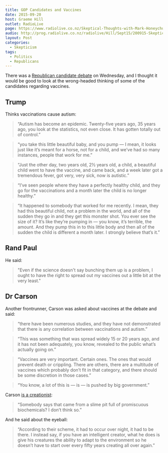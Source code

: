 ```yaml
---
title: GOP Candidates and Vaccines
date: 2015-09-20
host: Graeme Hill
outlet: RadioLive
page: https://www.radiolive.co.nz/Skeptical-Thoughts-with-Mark-Honeychurch/tabid/506/articleID/100607/Default.aspx
audio: http://prog.radiolive.co.nz/radiolive/Hill/Sept15/200915-Skeptical_Thoughts.mp3.mp3
layout: Post
categories:
  - Skepticism
tags:
  - Politics
  - Republicans
---
```


There was a [Republican candidate debate](http://edition.cnn.com/2015/09/17/opinions/graham-cnn-debate/) on Wednesday, and I thought it would be good to look at the wrong-headed thinking of some of the candidates regarding vaccines.

<!-- more -->

## Trump

Thinks vaccinations cause autism:

> “Autism has become an epidemic. Twenty-five years ago, 35 years ago, you look at the statistics, not even close. It has gotten totally out of control.”

> “you take this little beautiful baby, and you pump — I mean, it looks just like it’s meant for a horse, not for a child, and we’ve had so many instances, people that work for me.”

> “Just the other day, two years old, 2½ years old, a child, a beautiful child went to have the vaccine, and came back, and a week later got a tremendous fever, got very, very sick, now is autistic.”

> “I’ve seen people where they have a perfectly healthy child, and they go for the vaccinations and a month later the child is no longer healthy.”

> “It happened to somebody that worked for me recently. I mean, they had this beautiful child, not a problem in the world, and all of the sudden they go in and they get this monster shot. You ever see the size of it? It’s like they’re pumping in — you know, it’s terrible, the amount. And they pump this in to this little body and then all of the sudden the child is different a month later. I strongly believe that’s it.”

## Rand Paul

He said:

> "Even if the science doesn't say bunching them up is a problem, I ought to have the right to spread out my vaccines out a little bit at the very least."

## Dr Carson

Another frontrunner, Carson was asked about vaccines at the debate and said:

> “there have been numerous studies, and they have not demonstrated that there is any correlation between vaccinations and autism.”

> “This was something that was spread widely 15 or 20 years ago, and it has not been adequately, you know, revealed to the public what’s actually going on.”

> “Vaccines are very important. Certain ones. The ones that would prevent death or crippling. There are others, there are a multitude of vaccines which probably don’t fit in that category, and there should be some discretion in those cases.”

> “You know, a lot of this is — is — is pushed by big government.”

Carson [is a creationist](http://www.rightwingwatch.org/content/ben-carson-evolution-absurd-myth-give-me-break):

> “Somebody says that came from a slime pit full of promiscuous biochemicals? I don’t think so.”

And he said about the eyeball:

> “According to their scheme, it had to occur over night, it had to be there. I instead say, if you have an intelligent creator, what he does is give his creatures the ability to adapt to the environment so he doesn’t have to start over every fifty years creating all over again.”
